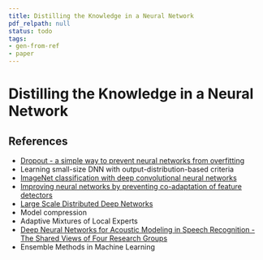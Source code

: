 ```yaml
---
title: Distilling the Knowledge in a Neural Network
pdf_relpath: null
status: todo
tags:
- gen-from-ref
- paper
---
```


# Distilling the Knowledge in a Neural Network

## References

- [Dropout - a simple way to prevent neural networks from overfitting](./dropout-a-simple-way-to-prevent-neural-networks-from-overfitting.md)
- Learning small-size DNN with output-distribution-based criteria
- [ImageNet classification with deep convolutional neural networks](./imagenet-classification-with-deep-convolutional-neural-networks.md)
- [Improving neural networks by preventing co-adaptation of feature detectors](./improving-neural-networks-by-preventing-co-adaptation-of-feature-detectors.md)
- [Large Scale Distributed Deep Networks](./large-scale-distributed-deep-networks.md)
- Model compression
- Adaptive Mixtures of Local Experts
- [Deep Neural Networks for Acoustic Modeling in Speech Recognition - The Shared Views of Four Research Groups](./deep-neural-networks-for-acoustic-modeling-in-speech-recognition-the-shared-views-of-four-research-groups.md)
- Ensemble Methods in Machine Learning
